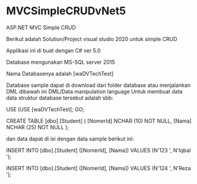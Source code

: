 # MVCSimpleCRUDvNet5
ASP.NET MVC Simple CRUD 

Berikut adalah Solution/Project visual studio 2020 untuk simple CRUD

Applikasi ini di buat dengan C# ver 5.0 

Database mengunakan MS-SQL server 2015

Nama Databasenya adalah [waDVTechTest]

Database sample dapat di download dari folder database atau menjalankan DML dibawah ini
DML/Data manipulation language Untuk membuat data data struktur database tersebut adalah sbb:

USE [USE [waDVTechTest];
GO;

CREATE TABLE [dbo].[Student] (
    [NomerId] NCHAR (10) NOT NULL,
    [Nama]    NCHAR (25) NOT NULL
);

dan data dapat di isi dengan data sample berikut ini:

INSERT INTO [dbo].[Student] ([NomerId], [Nama]) VALUES (N'123       ', N'Iqbal                    ');

INSERT INTO [dbo].[Student] ([NomerId], [Nama]) VALUES (N'124       ', N'Reza                     ');

